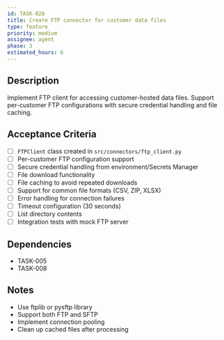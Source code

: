 ```yaml
---
id: TASK-028
title: Create FTP connector for customer data files
type: feature
priority: medium
assignee: agent
phase: 3
estimated_hours: 6
---
```


## Description
Implement FTP client for accessing customer-hosted data files. Support per-customer FTP configurations with secure credential handling and file caching.

## Acceptance Criteria
- [ ] `FTPClient` class created in `src/connectors/ftp_client.py`
- [ ] Per-customer FTP configuration support
- [ ] Secure credential handling from environment/Secrets Manager
- [ ] File download functionality
- [ ] File caching to avoid repeated downloads
- [ ] Support for common file formats (CSV, ZIP, XLSX)
- [ ] Error handling for connection failures
- [ ] Timeout configuration (30 seconds)
- [ ] List directory contents
- [ ] Integration tests with mock FTP server

## Dependencies
- TASK-005
- TASK-008

## Notes
- Use ftplib or pysftp library
- Support both FTP and SFTP
- Implement connection pooling
- Clean up cached files after processing
